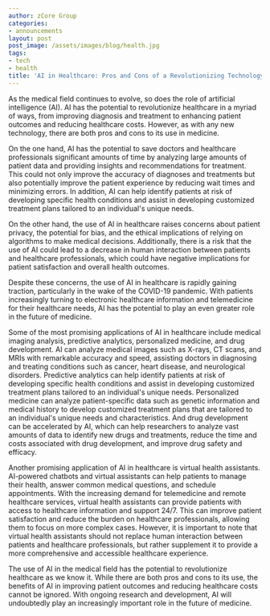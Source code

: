 ```yaml
---
author: zCore Group
categories:
- announcements
layout: post
post_image: /assets/images/blog/health.jpg
tags:
- tech
- health
title: 'AI in Healthcare: Pros and Cons of a Revolutionizing Technology'
---
```


As the medical field continues to evolve, so does the role of artificial intelligence (AI). AI has the potential to revolutionize healthcare in a myriad of ways, from improving diagnosis and treatment to enhancing patient outcomes and reducing healthcare costs. However, as with any new technology, there are both pros and cons to its use in medicine.

On the one hand, AI has the potential to save doctors and healthcare professionals significant amounts of time by analyzing large amounts of patient data and providing insights and recommendations for treatment. This could not only improve the accuracy of diagnoses and treatments but also potentially improve the patient experience by reducing wait times and minimizing errors. In addition, AI can help identify patients at risk of developing specific health conditions and assist in developing customized treatment plans tailored to an individual's unique needs.

On the other hand, the use of AI in healthcare raises concerns about patient privacy, the potential for bias, and the ethical implications of relying on algorithms to make medical decisions. Additionally, there is a risk that the use of AI could lead to a decrease in human interaction between patients and healthcare professionals, which could have negative implications for patient satisfaction and overall health outcomes.

Despite these concerns, the use of AI in healthcare is rapidly gaining traction, particularly in the wake of the COVID-19 pandemic. With patients increasingly turning to electronic healthcare information and telemedicine for their healthcare needs, AI has the potential to play an even greater role in the future of medicine.

Some of the most promising applications of AI in healthcare include medical imaging analysis, predictive analytics, personalized medicine, and drug development. AI can analyze medical images such as X-rays, CT scans, and MRIs with remarkable accuracy and speed, assisting doctors in diagnosing and treating conditions such as cancer, heart disease, and neurological disorders. Predictive analytics can help identify patients at risk of developing specific health conditions and assist in developing customized treatment plans tailored to an individual's unique needs. Personalized medicine can analyze patient-specific data such as genetic information and medical history to develop customized treatment plans that are tailored to an individual's unique needs and characteristics. And drug development can be accelerated by AI, which can help researchers to analyze vast amounts of data to identify new drugs and treatments, reduce the time and costs associated with drug development, and improve drug safety and efficacy.

Another promising application of AI in healthcare is virtual health assistants. AI-powered chatbots and virtual assistants can help patients to manage their health, answer common medical questions, and schedule appointments. With the increasing demand for telemedicine and remote healthcare services, virtual health assistants can provide patients with access to healthcare information and support 24/7. This can improve patient satisfaction and reduce the burden on healthcare professionals, allowing them to focus on more complex cases. However, it is important to note that virtual health assistants should not replace human interaction between patients and healthcare professionals, but rather supplement it to provide a more comprehensive and accessible healthcare experience.

The use of AI in the medical field has the potential to revolutionize healthcare as we know it. While there are both pros and cons to its use, the benefits of AI in improving patient outcomes and reducing healthcare costs cannot be ignored. With ongoing research and development, AI will undoubtedly play an increasingly important role in the future of medicine.
